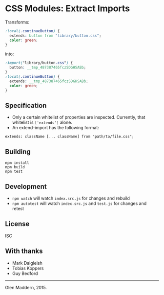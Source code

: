 # CSS Modules: Extract Imports

Transforms:

```css
:local(.continueButton) {
  extends: button from "library/button.css";
  color: green;
}
```

into:

```css
:import("library/button.css") {
  button: __tmp_487387465fczSDGHSABb;
}
:local(.continueButton) {
  extends: __tmp_487387465fczSDGHSABb;
  color: green;
}
```

## Specification

- Only a certain whitelist of properties are inspected. Currently, that whitelist is `['extends']` alone.
- An extend-import has the following format:
```
extends: className [... className] from "path/to/file.css";
```

## Building

```
npm install
npm build
npm test
```

## Development

- `npm watch` will watch `index.src.js` for changes and rebuild
- `npm autotest` will watch `index.src.js` and `test.js` for changes and retest

## License

ISC

## With thanks

- Mark Dalgleish
- Tobias Koppers
- Guy Bedford

---
Glen Maddern, 2015.
